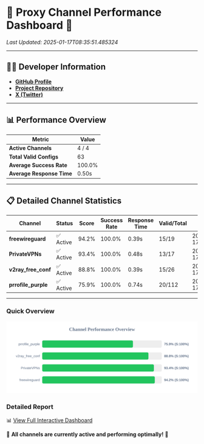 # 🌟 Proxy Channel Performance Dashboard 🌟

_Last Updated: 2025-01-17T08:35:51.485324_

---

## 👩‍💻 Developer Information

- **[GitHub Profile](https://github.com/4n0nymou3)**  
- **[Project Repository](https://github.com/4n0nymou3/multi-proxy-config-fetcher)**  
- **[X (Twitter)](https://x.com/4n0nymou3)**  

---

## 📊 Performance Overview

| Metric                | Value       |
|-----------------------|-------------|
| **Active Channels**   | 4 / 4       |
| **Total Valid Configs** | 63          |
| **Average Success Rate** | 100.0%      |
| **Average Response Time** | 0.50s       |

---

## 📋 Detailed Channel Statistics

| Channel          | Status     | Score  | Success Rate | Response Time | Valid/Total | Last Success               |
|------------------|------------|--------|--------------|---------------|-------------|----------------------------|
| **freewireguard**  | ✅ Active  | 94.2%  | 100.0% | 0.39s         | 15/19       | 2025-01-17T08:35:51.483528 |
| **PrivateVPNs**  | ✅ Active  | 93.4%  | 100.0% | 0.48s         | 13/17       | 2025-01-17T08:35:51.069510 |
| **v2ray_free_conf**  | ✅ Active  | 88.8%  | 100.0% | 0.39s         | 15/26       | 2025-01-17T08:35:50.548196 |
| **prrofile_purple**  | ✅ Active  | 75.9%  | 100.0% | 0.74s         | 20/112       | 2025-01-17T08:35:50.112932 |

---

### Quick Overview
<div align="center">
  <a href="https://raw.githubusercontent.com/nullluser/NullRepo/refs/heads/main/assets/channel_stats_chart.svg">
    <img src="https://raw.githubusercontent.com/nullluser/NullRepo/refs/heads/main/assets/channel_stats_chart.svg" alt="Source Performance Statistics" width="800">
  </a>
</div>

### Detailed Report
📊 [View Full Interactive Dashboard](https://htmlpreview.github.io/?https://github.com/nullluser/NullRepo/blob/main/assets/performance_report.html)

🎉 **All channels are currently active and performing optimally!** 🎉
